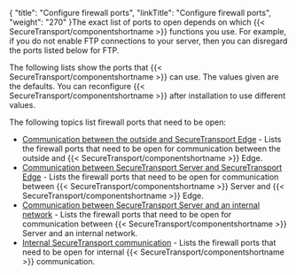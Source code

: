{
    "title": "Configure firewall ports",
    "linkTitle": "Configure firewall ports",
    "weight": "270"
}The exact list of ports to open depends on which {{< SecureTransport/componentshortname  >}} functions you use. For example, if you do not enable FTP connections to your server, then you can disregard the ports listed below for FTP.

The following lists show the ports that {{< SecureTransport/componentshortname  >}} can use. The values given are the defaults. You can reconfigure {{< SecureTransport/componentshortname  >}} after installation to use different values.

The following topics list firewall ports that need to be open:

-   <a href="r_st_communication_between_outside" class="MCXref xref">Communication between the outside and SecureTransport Edge</a> - Lists the firewall ports that need to be open for communication between the outside and {{< SecureTransport/componentshortname >}} Edge.
-   <a href="r_st_communication_between" class="MCXref xref">Communication between SecureTransport Server and SecureTransport Edge</a> - Lists the firewall ports that need to be open for communication between {{< SecureTransport/componentshortname >}} Server and {{< SecureTransport/componentshortname >}} Edge.
-   <a href="r_st_communication_between_server_internal_network" class="MCXref xref">Communication between SecureTransport Server and an internal network</a> - Lists the firewall ports that need to be open for communication between {{< SecureTransport/componentshortname >}} Server and an internal network.
-   <a href="r_st_internal_communication" class="MCXref xref">Internal SecureTransport communication</a> - Lists the firewall ports that need to be open for internal {{< SecureTransport/componentshortname >}} communication.
